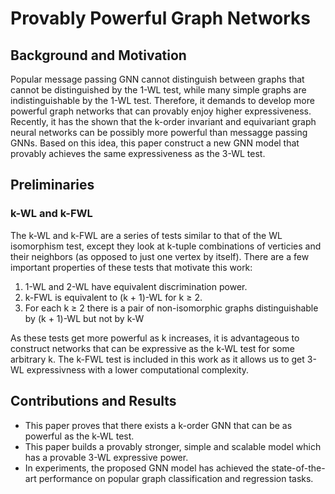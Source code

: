 # Provably Powerful Graph Networks

## Background and Motivation

Popular message passing GNN cannot distinguish between graphs that cannot be distinguished by the 1-WL test, while many simple graphs are indistinguishable by the 1-WL test. Therefore, it demands to develop more powerful graph networks that can provably enjoy higher expressiveness. Recently, it has the shown that the k-order invariant and equivariant graph neural networks can be possibly more powerful than messagge passing GNNs. Based on this idea, this paper construct a new GNN model that provably achieves the same expressiveness as the 3-WL test.

## Preliminaries

### k-WL and k-FWL

The k-WL and k-FWL are a series of tests similar to that of the WL isomorphism test, except they look at k-tuple combinations of verticies and their neighbors (as opposed to just one vertex by itself). There are a few important properties of these tests that motivate this work:

<ol>
<li>1-WL and 2-WL have equivalent discrimination power.</li>
<li>k-FWL is equivalent to (k + 1)-WL for k ≥ 2.</li>
<li>For each k ≥ 2 there is a pair of non-isomorphic graphs distinguishable by (k + 1)-WL but
not by k-W</li>
</ol>

As these tests get more powerful as k increases, it is advantageous to construct networks that can be expressive as the k-WL test for some arbitrary k. The k-FWL test is included in this work as it allows us to get 3-WL expressivness with a lower computational complexity.

## Contributions and Results
* This paper proves that there exists a k-order GNN that can be as powerful as the k-WL test.
* This paper builds a provably stronger, simple and scalable model which has a provable 3-WL expressive power.
* In experiments, the proposed GNN model has achieved the state-of-the-art performance on popular graph classification and regression tasks.



